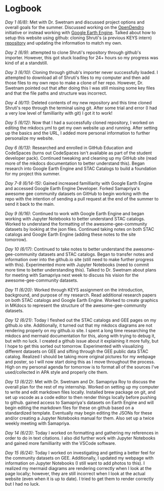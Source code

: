 # Logbook


*Day 1 (6/8)*: Met with Dr. Swetnam and discussed project options and overall goals for the summer. Discussed working on the [OpenDendro](https://opendendro.org/) initiative or instead working with [Google Earth Engine](https://earthengine.google.com/). Talked about how to setup this website using github: cloning Shruti's (a previous KEYS intern) [repository](https://github.com/shrutir11/KEYS) and updating the information to match my own. 

*Day 2 (6/9)*: attempted to clone Shruti's repository through github's importer. However, this got stuck loading for 24+ hours so my progress was kind of at a standstill.

*Day 3 (6/10)*: Cloning through github's importer never successfully loaded. I attempted to download all of Shruti's files to my computer and then add those files to my own repo to make a clone of her repo. However, Dr. Swetnam pointed out that after doing this I was still missing some key files and that the file paths and structure was incorrect.

*Day 4 (6/11)*: Deleted contents of my new repository and this time cloned Shruti's repo through the terminal using git. After some trial and error (I had a very low level of familliarity with git) I got it to work! 

*Day 5 (6/12)*: Now that I had a successfully cloned repository, I worked on editing the mkdocs.yml to get my own website up and running. After setting up the basics and the URL, I added more personal information to further personalize my website. 

*Day 6 (6/13)*: Researched and enrolled in GitHub Education and CodeSpaces (turns out CodeSpaces isn't available as part of the student developer pack). Continued tweaking and cleaning up my GitHub site (read more of the mkdocs documentation to better understand this). Began research into Google Earth Engine and STAC Catalogs to build a foundation for my project this summer. 

*Day 7-8 (6/14-15)*: Gained increased familliarity with Google Earth Engine and accessed Google Earth Engine Developer. Forked Samapriya's awesome gee community datasets on GitHub to begin working with the repo with the intention of sending a pull request at the end of the summer to send it back to the main. 

*Day 9 (6/16)*: Continued to work with Google Earth Engine and began working with Jupyter Notebooks to better understand STAC catalogs. Worked to understand the formatting of the awesome-gee-community datasets by looking at the json files. Continued taking notes on both STAC catalogs and Google Earth Engine (adding these notes to the site tomorrow). 

*Day 10 (6/17)*: Continued to take notes to better understand the awesome-gee-community datasets and STAC catalogs. Began to transfer notes and information over into the github.io site (still need to make further progress with this). Experimented more with Jupyter Notebooks (need to commit more time to better understanding this). Talked to Dr. Swetnam about plans for meeting with Samapriya next week to discuss his vision for the awesome-gee-community datasets. 

*Day 11 (6/20)*: Worked through KEYS assignment on the introduction, background, and purpose of my research. Read additional research papers on both STAC catalogs and Google Earth Engine. Worked to create graphics in MKdocs to represent the structure of the awesome-gee-community datasets.

*Day 12 (6/21)*: Today I fleshed out the STAC catalogs and GEE pages on my github.io site. Additionally, it turned out that my mkdocs diagrams are not rendering properly on my github.io site. I spent a long time researching the mkdocs and mermaid documentation for this, along with trying to debug it, but with no luck. I created a github issue about it explaining it more fully, but I hope to get this sorted out tomorrow. Experimented with visualizing different datasets on GEE and sifting through the GEE public data STAC catalog. Realized I should be taking more original pictures for my webpage and poster, so I will now start doing this as I move throughout the process. High on my personal agenda for tomorrow is to format all of the sources I've used/collected in APA style and properly cite them. 

*Day 13 (6/22)*: Met with Dr. Swetnam and Dr. Samapriya Roy to discuss the overall plan for the rest of my internship. Worked on setting up my computer to write and edit markdown files locally. Installed brew package on git, and set up vscode as a code editor to then render things locally before pushing to github. gained access to Samapriya's datasets on Earth Engine and will begin editing the markdown files for these on github based on a standardized template. Eventually may begin editing the JSONs for these and/or creating a Jupyter Notebooks manual for them. Also set up a twice weekly meeting with Samapriya. 

*Day 14 (6/23)*: Today I worked on formatting and gathering my references in order to do in text citations. I also did further work with Jupyter Notebooks and gained more familliarity with the VSCode software. 

*Day 15 (6/24)*: Today I worked on investigating and getting a better feel for the community datasets on GEE. Additionally, I updated my webpage with information on Jupyter Notebooks (I still want to add photos to this). I realized my mermaid diagrams are rendering correctly when I look at the page locally; however, they are still incorrect when I look at the actual website (even when it is up to date). I tried to get them to render correctly but I had no luck. 